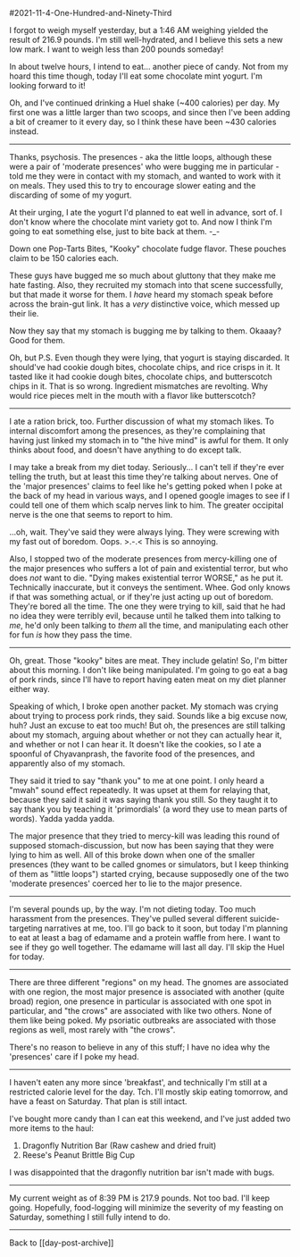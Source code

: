 #2021-11-4-One-Hundred-and-Ninety-Third

I forgot to weigh myself yesterday, but a 1:46 AM weighing yielded the result of 216.9 pounds.  I'm still well-hydrated, and I believe this sets a new low mark.  I want to weigh less than 200 pounds someday!

In about twelve hours, I intend to eat... another piece of candy.  Not from my hoard this time though, today I'll eat some chocolate mint yogurt.  I'm looking forward to it!

Oh, and I've continued drinking a Huel shake (~400 calories) per day.  My first one was a little larger than two scoops, and since then I've been adding a bit of creamer to it every day, so I think these have been ~430 calories instead.

---
Thanks, psychosis.  The presences - aka the little loops, although these were a pair of 'moderate presences' who were bugging me in particular - told me they were in contact with my stomach, and wanted to work with it on meals.  They used this to try to encourage slower eating and the discarding of some of my yogurt.

At their urging, I ate the yogurt I'd planned to eat well in advance, sort of.  I don't know where the chocolate mint variety got to.  And now I think I'm going to eat something else, just to bite back at them.  -_-

Down one Pop-Tarts Bites, "Kooky" chocolate fudge flavor.  These pouches claim to be 150 calories each.

These guys have bugged me so much about gluttony that they make me hate fasting.  Also, they recruited my stomach into that scene successfully, but that made it worse for them.  I *have* heard my stomach speak before across the brain-gut link.  It has a *very* distinctive voice, which messed up their lie.

Now they say that my stomach is bugging me by talking to them.  Okaaay?  Good for them.

Oh, but P.S.  Even though they were lying, that yogurt is staying discarded.  It should've had cookie dough bites, chocolate chips, and rice crisps in it.  It tasted like it had cookie dough bites, chocolate chips, and butterscotch chips in it.  That is so wrong.  Ingredient mismatches are revolting.  Why would rice pieces melt in the mouth with a flavor like butterscotch?

---
I ate a ration brick, too.  Further discussion of what my stomach likes.  To internal discomfort among the presences, as they're complaining that having just linked my stomach in to "the hive mind" is awful for them.  It only thinks about food, and doesn't have anything to do except talk.

I may take a break from my diet today.  Seriously...  I can't tell if they're ever telling the truth, but at least this time they're talking about nerves.  One of the 'major presences' claims to feel like he's getting poked when I poke at the back of my head in various ways, and I opened google images to see if I could tell one of them which scalp nerves link to him.  The greater occipital nerve is the one that seems to report to him.

...oh, wait.  They've said they were always lying.  They were screwing with my fast out of boredom.  Oops.  >.-.<  This is so annoying.

Also, I stopped two of the moderate presences from mercy-killing one of the major presences who suffers a lot of pain and existential terror, but who does *not* want to die.  "Dying makes existential terror WORSE," as he put it.  Technically inaccurate, but it conveys the sentiment.  Whee.  God only knows if that was something actual, or if they're just acting up out of boredom.  They're bored all the time.  The one they were trying to kill, said that he had no idea they were terribly evil, because until he talked them into talking to *me*, he'd only been talking to *them* all the time, and manipulating each other for fun *is* how they pass the time.

---
Oh, great.  Those "kooky" bites are meat.  They include gelatin!  So, I'm bitter about this morning.  I don't like being manipulated.  I'm going to go eat a bag of pork rinds, since I'll have to report having eaten meat on my diet planner either way.

Speaking of which, I broke open another packet.  My stomach was crying about trying to process pork rinds, they said.  Sounds like a big excuse now, huh?  Just an excuse to eat too much!  But oh, the presences are still talking about my stomach, arguing about whether or not they can actually hear it, and whether or not I can hear it.  It doesn't like the cookies, so I ate a spoonful of Chyavanprash, the favorite food of the presences, and apparently also of my stomach.

They said it tried to say "thank you" to me at one point.  I only heard a "mwah" sound effect repeatedly.  It was upset at them for relaying that, because they said it said it was saying thank you still.  So they taught it to say thank you by teaching it 'primordials' (a word they use to mean parts of words).  Yadda yadda yadda.

The major presence that they tried to mercy-kill was leading this round of supposed stomach-discussion, but now has been saying that they were lying to him as well.  All of this broke down when one of the smaller presences (they want to be called gnomes or simulators, but I keep thinking of them as "little loops") started crying, because supposedly one of the two 'moderate presences' coerced her to lie to the major presence.

---
I'm several pounds up, by the way.  I'm not dieting today.  Too much harassment from the presences.  They've pulled several different suicide-targeting narratives at me, too.  I'll go back to it soon, but today I'm planning to eat at least a bag of edamame and a protein waffle from here.  I want to see if they go well together.  The edamame will last all day.  I'll skip the Huel for today.

---
There are three different "regions" on my head.  The gnomes are associated with one region, the most major presence is associated with another (quite broad) region, one presence in particular is associated with one spot in particular, and "the crows" are associated with like two others.  None of them like being poked.  My psoriatic outbreaks are associated with those regions as well, most rarely with "the crows".

There's no reason to believe in any of this stuff; I have no idea why the 'presences' care if I poke my head.

---
I haven't eaten any more since 'breakfast', and technically I'm still at a restricted calorie level for the day.  Tch.  I'll mostly skip eating tomorrow, and have a feast on Saturday.  That plan is still intact.

I've bought more candy than I can eat this weekend, and I've just added two more items to the haul:
1.  Dragonfly Nutrition Bar (Raw cashew and dried fruit)
2.  Reese's Peanut Brittle Big Cup

I was disappointed that the dragonfly nutrition bar isn't made with bugs.

---
My current weight as of 8:39 PM is 217.9 pounds.  Not too bad.  I'll keep going.  Hopefully, food-logging will minimize the severity of my feasting on Saturday, something I still fully intend to do.

---
Back to [[day-post-archive]]